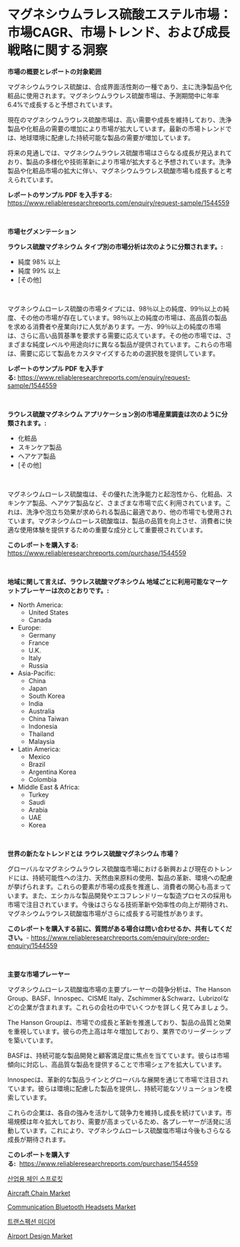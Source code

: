<p><h1>マグネシウムラレス硫酸エステル市場：市場CAGR、市場トレンド、および成長戦略に関する洞察</h1></p><p><strong>市場の概要とレポートの対象範囲</strong></p>
<p><p>マグネシウムラウレス硫酸は、合成界面活性剤の一種であり、主に洗浄製品や化粧品に使用されます。マグネシウムラウレス硫酸市場は、予測期間中に年率6.4%で成長すると予想されています。</p><p>現在のマグネシウムラウレス硫酸市場は、高い需要や成長を維持しており、洗浄製品や化粧品の需要の増加により市場が拡大しています。最新の市場トレンドでは、地球環境に配慮した持続可能な製品の需要が増加しています。</p><p>将来の見通しでは、マグネシウムラウレス硫酸市場はさらなる成長が見込まれており、製品の多様化や技術革新により市場が拡大すると予想されています。洗浄製品や化粧品市場の拡大に伴い、マグネシウムラウレス硫酸市場も成長すると考えられています。</p></p>
<p><strong>レポートのサンプル PDF を入手する:</strong> <a href="https://www.reliableresearchreports.com/enquiry/request-sample/1544559">https://www.reliableresearchreports.com/enquiry/request-sample/1544559</a></p>
<p>&nbsp;</p>
<p><strong>市場セグメンテーション</strong></p>
<p><strong>ラウレス硫酸マグネシウム タイプ別の市場分析は次のように分類されます。:</strong></p>
<p><ul><li>純度 98% 以上</li><li>純度 99% 以上</li><li>[その他]</li></ul></p>
<p>&nbsp;</p>
<p><p>マグネシウムローレス硫酸の市場タイプには、98％以上の純度、99％以上の純度、その他の市場が存在しています。98％以上の純度の市場は、高品質の製品を求める消費者や産業向けに人気があります。一方、99％以上の純度の市場は、さらに高い品質基準を要求する需要に応えています。その他の市場では、さまざまな純度レベルや用途向けに異なる製品が提供されています。これらの市場は、需要に応じて製品をカスタマイズするための選択肢を提供しています。</p></p>
<p><strong>レポートのサンプル PDF を入手する:</strong>&nbsp;<a href="https://www.reliableresearchreports.com/enquiry/request-sample/1544559">https://www.reliableresearchreports.com/enquiry/request-sample/1544559</a></p>
<p>&nbsp;</p>
<p><strong> ラウレス硫酸マグネシウム アプリケーション別の市場産業調査は次のように分類されます。:</strong></p>
<p><ul><li>化粧品</li><li>スキンケア製品</li><li>ヘアケア製品</li><li>[その他]</li></ul></p>
<p>&nbsp;</p>
<p><p>マグネシウムローレス硫酸塩は、その優れた洗浄能力と起泡性から、化粧品、スキンケア製品、ヘアケア製品など、さまざまな市場で広く利用されています。これは、洗浄や泡立ち効果が求められる製品に最適であり、他の市場でも使用されています。マグネシウムローレス硫酸塩は、製品の品質を向上させ、消費者に快適な使用体験を提供するための重要な成分として重要視されています。</p></p>
<p><strong>このレポートを購入する:</strong>&nbsp; <a href="https://www.reliableresearchreports.com/purchase/1544559">https://www.reliableresearchreports.com/purchase/1544559</a></p>
<p>&nbsp;</p>
<p><strong>地域に関して言えば、ラウレス硫酸マグネシウム 地域ごとに利用可能なマーケットプレーヤーは次のとおりです。:</strong></p>
<p><ul>
    <li>
        North America:
        <ul>
            <li>United States</li>
            <li>Canada</li>
        </ul>
    </li>
    <li>
        Europe:
        <ul>
            <li>Germany</li>
            <li>France</li>
            <li>U.K.</li>
            <li>Italy</li>
            <li>Russia</li>
        </ul>
    </li>
    <li>
        Asia-Pacific:
        <ul>
            <li>China</li>
            <li>Japan</li>
            <li>South Korea</li>
            <li>India</li>
            <li>Australia</li>
            <li>China Taiwan</li>
            <li>Indonesia</li>
            <li>Thailand</li>
            <li>Malaysia</li>
        </ul>
    </li>
    <li>
        Latin America:
        <ul>
            <li>Mexico</li>
            <li>Brazil</li>
            <li>Argentina Korea</li>
            <li>Colombia</li>
        </ul>
    </li>
    <li>
        Middle East & Africa:
        <ul>
            <li>Turkey</li>
            <li>Saudi</li>
            <li>Arabia</li>
            <li>UAE</li>
            <li>Korea</li>
        </ul>
    </li>
    </ul></p>
<p>&nbsp;</p>
<p><strong>世界の新たなトレンドとは ラウレス硫酸マグネシウム 市場？</strong></p>
<p><p>グローバルなマグネシウムラウレス硫酸塩市場における新興および現在のトレンドには、持続可能性への注力、天然由来原料の使用、製品の革新、環境への配慮が挙げられます。これらの要素が市場の成長を推進し、消費者の関心も高まっています。また、エシカルな製品開発やエコフレンドリーな製造プロセスの採用も市場で注目されています。今後はさらなる技術革新や効率性の向上が期待され、マグネシウムラウレス硫酸塩市場がさらに成長する可能性があります。</p></p>
<p><strong>このレポートを購入する前に、質問がある場合は問い合わせるか、共有してください。</strong>- <a href="https://www.reliableresearchreports.com/enquiry/pre-order-enquiry/1544559">https://www.reliableresearchreports.com/enquiry/pre-order-enquiry/1544559</a></p>
<p>&nbsp;</p>
<p><strong>主要な市場プレーヤー</strong></p>
<p><p>マグネシウムローレス硫酸塩市場の主要プレーヤーの競争分析は、The Hanson Group、BASF、Innospec、CISME Italy、Zschimmer＆Schwarz、Lubrizolなどの企業が含まれます。これらの会社の中でいくつかを詳しく見てみましょう。</p><p>The Hanson Groupは、市場での成長と革新を推進しており、製品の品質と効果を重視しています。彼らの売上高は年々増加しており、業界でのリーダーシップを築いています。</p><p>BASFは、持続可能な製品開発と顧客満足度に焦点を当てています。彼らは市場傾向に対応し、高品質な製品を提供することで市場シェアを拡大しています。</p><p>Innospecは、革新的な製品ラインとグローバルな展開を通じて市場で注目されています。彼らは環境に配慮した製品を提供し、持続可能なソリューションを模索しています。</p><p>これらの企業は、各自の強みを活かして競争力を維持し成長を続けています。市場規模は年々拡大しており、需要が高まっているため、各プレーヤーが活発に活動しています。これにより、マグネシウムローレス硫酸塩市場は今後もさらなる成長が期待されます。</p></p>
<p><strong>このレポートを購入する:</strong>&nbsp;&nbsp;<a href="https://www.reliableresearchreports.com/purchase/1544559">https://www.reliableresearchreports.com/purchase/1544559</a></p>
<p><p><a href="https://github.com/Madalyell456456/Market-Research-Report-List-1/blob/main/335189612489.md">산업용 체인 스프로킷</a></p><p><a href="https://view.publitas.com/reportprime-1/aircraft-chain-market-size-growth-and-forecast-from-2024-2031/">Aircraft Chain Market</a></p><p><a href="https://github.com/gulaimolin/Market-Research-Report-List-3/blob/main/communication-bluetooth-headsets-market.md">Communication Bluetooth Headsets Market</a></p><p><a href="https://github.com/vs019sa3m8x/Market-Research-Report-List-1/blob/main/399594912488.md">트랜스펙션 미디어</a></p><p><a href="https://issuu.com/reportprime-2/docs/airport-design-market-size-2030.pptx">Airport Design Market</a></p></p>